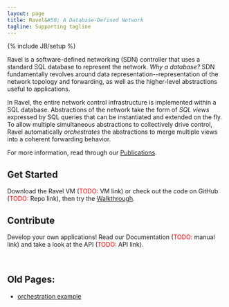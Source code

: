 ```yaml
---
layout: page
title: Ravel&#58; A Database-Defined Network
tagline: Supporting tagline
---
```

{% include JB/setup %}

Ravel is a software-defined networking (SDN) controller that uses a standard SQL database to represent the network.  _Why a database?_ SDN fundamentally revolves around data representation--representation of the network topology and forwarding, as well as the higher-level abstractions useful to applications.

In Ravel, the entire network control infrastructure is implemented within a SQL database.  Abstractions of the network take the form of _SQL views_ expressed by SQL queries that can be instantiated and extended on the fly.  To allow multiple simultaneous abstractions to collectively drive control, Ravel automatically _orchestrates_ the abstractions to merge multiple views into a coherent forwarding behavior.

For more information, read through our [Publications]({{site.url}}publications).


## Get Started ##

Download the Ravel VM (<span style="color:red">TODO:</span> VM link) or check out the code on GitHub (<span style="color:red">TODO:</span> Repo link), then try the [Walkthrough]({{site.url}}walkthrough).


## Contribute ##

Develop your own applications!  Read our Documentation (<span style="color:red">TODO:</span> manual link) and take a look at the API (<span style="color:red">TODO:</span> API link).

<br/>

## Old Pages: ##
- [orchestration example]({{site.url}}orch_example)
